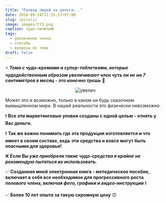 ```yaml
---
title: "Развод людей на деньги..."
date: 2018-09-24T11:15:17+07:00
slug: /piluli/
image: images/tt3.png
caption: чудо-пилюли❌
tags:
  - увеличение члена
  - способы
  - вопросы по теме
draft: false
---
```


⚡ ***Тема с чудо-кремами и супер-таблетками, которые чудодейственным образом увеличивают член чуть ли не на 7 сантиметров в месяц - это конечно трешь*** 🤣

<center>

![увелич](/images/krem.png)

</center>

Может это и возможно, только в каком ни будь сказочном вымышленном мире. В нашей реальности это физически невозможно. 

❗ **Все эти маркетинговые уловки созданы с одной целью - отнять у Вас деньги.**  

❗ **Так же важно понимать где эта продукция изготовляется и что имеет в своем составе, ведь эти средства и вовсе могут быть опасными для здоровья!** 

❌ ***Если Вы уже приобрели такие чудо-средства я крайне не рекомендую пытаться их использовать.***

✅ **Созданная мной электронная книга - методическое пособие, включает в себя все необходимое для прогрессивного роста полового члена, *включая фото, графики и видео-инструкции*** ❗


✅ **Более 10 лет опыта за такую скромную цену** 😊



